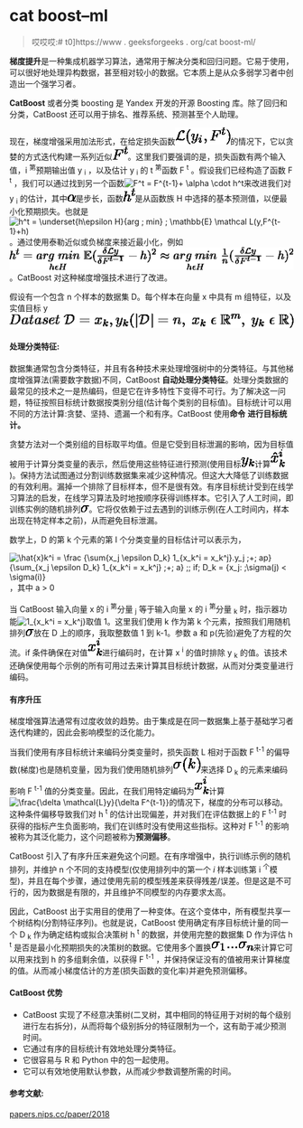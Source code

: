 # cat boost–ml

> 哎哎哎:# t0]https://www . geeksforgeeks . org/cat boost-ml/

**梯度提升**是一种集成机器学习算法，通常用于解决分类和回归问题。它易于使用，可以很好地处理异构数据，甚至相对较小的数据。它本质上是从众多弱学习者中创造出一个强学习者。

**CatBoost** 或者分类 boosting 是 Yandex 开发的开源 Boosting 库。除了回归和分类，CatBoost 还可以用于排名、推荐系统、预测甚至个人助理。

现在，梯度增强采用加法形式，在给定损失函数![\mathcal{L}(y_i,F^t) ](img/4f25b9390bbc63678e6ecb04424fa7c1.png "Rendered by QuickLaTeX.com")的情况下，它以贪婪的方式迭代构建一系列近似![F^t   ](img/3744b5dea3754cd42e77633f96a94319.png "Rendered by QuickLaTeX.com")。这里我们要强调的是，损失函数有两个输入值，i <sup>第</sup>预期输出值 y <sub>i</sub> ，以及估计 y <sub>i</sub> 的 t <sup>第</sup>函数 F <sup>t</sup> 。假设我们已经构造了函数 F <sup>t</sup> ，我们可以通过找到另一个函数![F^t = F^{t-1}+ \alpha \cdot h^t   ](img/6a9c7f822d72de3845ee55372dea33aa.png "Rendered by QuickLaTeX.com")来改进我们对 y <sub>i</sub> 的估计，其中![\alpha   ](img/5fe293dbd8ac4f63d9e1264e49a8ce59.png "Rendered by QuickLaTeX.com")是步长，函数![h^t   ](img/a089984d211bfb61e07fa46fd3842853.png "Rendered by QuickLaTeX.com")是从函数族 H 中选择的基本预测值，以便最小化预期损失。也就是![h^t = \underset{h\epsilon H}{arg \; min} \; \mathbb{E} \mathcal L(y,F^{t-1}+h) ](img/6562556a09c2465b4f20e6ece7494d6e.png "Rendered by QuickLaTeX.com")。通过使用泰勒近似或负梯度来接近最小化，例如![h^t = \underset{h\epsilon H}{arg \; min} \; \mathbb{E} (\frac{\delta \mathcal Ly}{\delta F^{t-1}}-h)^2 \approx \underset{h\epsilon H}{arg \; min} \; \frac{1}{n} (\frac{\delta \mathcal Ly}{\delta F^{t-1}}-h)^2  ](img/0606a9b1e96bfc968b39c6fa9b4efb5d.png "Rendered by QuickLaTeX.com")。CatBoost 对这种梯度增强技术进行了改进。

假设有一个包含 n 个样本的数据集 D。每个样本在向量 x 中具有 m 组特征，以及实值目标 y![Dataset\; \mathcal{D} = {x_k, y_k} ( |\mathcal{D}|=n,\; x_k\;\epsilon\;\mathbb{R}^m,\; y_k\; \epsilon\; \mathbb{R})  ](img/1fc06fc528f3768e9dba553bf1131eac.png "Rendered by QuickLaTeX.com")

#### 处理分类特征:

数据集通常包含分类特征，并且有各种技术来处理增强树中的分类特征。与其他梯度增强算法(需要数字数据)不同，CatBoost **自动处理分类特征**。处理分类数据的最常见的技术之一是热编码，但是它在许多特性下变得不可行。为了解决这一问题，特征按照目标统计数据按类别分组(估计每个类别的目标值)。目标统计可以用不同的方法计算:贪婪、坚持、遗漏一个和有序。CatBoost 使用**命令** **进行目标统计。**

贪婪方法对一个类别组的目标取平均值。但是它受到目标泄漏的影响，因为目标值被用于计算分类变量的表示，然后使用这些特征进行预测(使用目标![y_k   ](img/bca028298f4cf051e1a2c61ae097e1c0.png "Rendered by QuickLaTeX.com")计算![\hat{x}_k^i   ](img/2249bee399c7e99dc7650383da3fb610.png "Rendered by QuickLaTeX.com"))。保持方法试图通过分割训练数据集来减少这种情况。但这大大降低了训练数据的有效利用。漏掉一个排除了目标样本，但不是很有效。有序目标统计受到在线学习算法的启发，在线学习算法及时地按顺序获得训练样本。它引入了人工时间，即训练实例的随机排列![\sigma   ](img/e018ebaa23fe4f167ee045b96e02736a.png "Rendered by QuickLaTeX.com")。它将仅依赖于过去遇到的训练示例(在人工时间内，样本出现在特定样本之前)，从而避免目标泄漏。

数学上，D 的第 k 个元素的第 I 个分类变量的目标估计可以表示为，

![\hat{x}_k^i = \frac {\sum_{x_j \epsilon D_k} 1_{x_k^i = x_k^j}.y_j \;+\; ap} {\sum_{x_j \epsilon D_k} 1_{x_k^i = x_k^j} \;+\; a}    ;\; if\; D_k = \{x_j: \;\sigma(j) < \sigma(i)\}   ](img/7cae60af1c6da2fb6b5c2bcdb2452baf.png "Rendered by QuickLaTeX.com")，其中 a > 0

当 CatBoost 输入向量 x 的 i <sup>第</sup>分量 <sub>j</sub> 等于输入向量 x 的 i <sup>第</sup>分量 <sub>k</sub> 时，指示器功能![1_{x_k^i = x_k^j} ](img/cc7007e05eb6cde2fb6457b5638140e7.png "Rendered by QuickLaTeX.com")取值 1。这里我们使用 k 作为第 k 个元素，按照我们用随机排列![\sigma ](img/10093d45c40689b4dc02769c0fd31b0a.png "Rendered by QuickLaTeX.com")放在 D 上的顺序，我取整数值 1 到 k-1。参数 a 和 p(先验)避免了方程的欠流。if 条件确保在对值![x^i_k ](img/d530fd4de49655b50ac3478295e9c7a7.png "Rendered by QuickLaTeX.com")进行编码时，在计算 x <sup>i</sup> 的值时排除 y <sub>k</sub> 的值。该技术还确保使用每个示例的所有可用过去来计算其目标统计数据，从而对分类变量进行编码。

#### 有序升压

梯度增强算法通常有过度收敛的趋势。由于集成是在同一数据集上基于基础学习者迭代构建的，因此会影响模型的泛化能力。

当我们使用有序目标统计来编码分类变量时，损失函数 L 相对于函数 F <sup>t-1</sup> 的偏导数(梯度)也是随机变量，因为我们使用随机排列![\sigma(k) ](img/b5822359294e8182cb6e50263cedf3d8.png "Rendered by QuickLaTeX.com")来选择 D <sub>k</sub> 的元素来编码影响 F <sup>t-1</sup> 值的分类变量。因此，在我们用特定编码为![x^i_k ](img/d530fd4de49655b50ac3478295e9c7a7.png "Rendered by QuickLaTeX.com")计算![\frac{\delta \mathcal{L}y}{\delta F^{t-1}} ](img/791d283238dd1b02f739082f064b9455.png "Rendered by QuickLaTeX.com")的情况下，梯度的分布可以移动。这种条件偏移导致我们对 h <sup>t</sup> 的估计出现偏差，并对我们在评估数据上的 F <sup>t-1</sup> 时获得的指标产生负面影响，我们在训练时没有使用这些指标。这种对 F <sup>t-1</sup> 的影响被称为其泛化能力，这个问题被称为**预测偏移**。

CatBoost 引入了有序升压来避免这个问题。在有序增强中，执行训练示例的随机排列，并维护 n 个不同的支持模型(仅使用排列中的第一个 *i* 样本训练第 i <sup>个</sup>模型)，并且在每个步骤，通过使用先前的模型残差来获得残差/误差。但是这是不可行的，因为数据是有限的，并且维护不同模型的内存要求太高。

因此，CatBoost 出于实用目的使用了一种变体。在这个变体中，所有模型共享一个树结构(分割特征序列)。也就是说，CatBoost 使用确定有序目标统计量的同一个 D <sub>k</sub> 作为确定结构或拟合决策树 h <sup>t</sup> 的数据，并使用完整的数据集 D 作为评估 h <sup>t</sup> 是否是最小化预期损失的决策树的数据。它使用多个置换![\sigma_1...\sigma_n ](img/cb44a2c1c1db7a544c85672448355887.png "Rendered by QuickLaTeX.com")来计算它可以用来找到 h 的多组剩余值，以获得 F <sup>t-1</sup> ，并保持保证没有的值被用来计算梯度的值。从而减小梯度估计的方差(损失函数的变化率)并避免预测偏移。

#### **CatBoost 优势**

*   CatBoost 实现了不经意决策树(二叉树，其中相同的特征用于对树的每个级别进行左右拆分)，从而将每个级别拆分的特征限制为一个，这有助于减少预测时间。
*   它通过有序的目标统计有效地处理分类特征。
*   它很容易与 R 和 Python 中的包一起使用。
*   它可以有效地使用默认参数，从而减少参数调整所需的时间。

#### **参考文献:**

[papers.nips.cc/paper/2018](https://papers.nips.cc/paper/2018/file/14491b756b3a51daac41c24863285549-Paper.pdf)